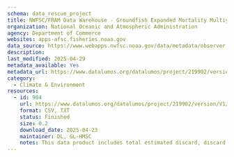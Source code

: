 ```yaml
---
schema: data_rescue_project 
title: NWFSC/FRAM Data Warehouse - Groundfish Expanded Mortality Multiyear (GEMM)
organization: National Oceanic and Atmospheric Administration
agency: Department of Commerce
websites: apps-afsc.fisheries.noaa.gov
data_source: https://www.webapps.nwfsc.noaa.gov/data/metadata/observer.gemm_fact
description: 
last_modified: 2025-04-29
metadata_available: Yes
metadata_url: https://www.datalumos.org/datalumos/project/219902/version/V1/view?path=/datalumos/219902/fcrversions/V1/Metadata-GEMM-Fact-Layer-.csv&type=file
category:
  - Climate & Environment 
resources:
  - id: 904
    url: https://www.datalumos.org/datalumos/project/219902/version/V1/view
    format: CSV, TXT
    status: Finished
    size: 0.2
    download_date: 2025-04-23
    maintainer: DL, GL-HMSC
    notes: This data product includes total estimated discard, discard with discard mortality rates (DMRs) applied, landings, catch (discard and landings), and mortality (discard with DMRs applied and landings) for all species and groupings recorded in A-SHOP, EM, PacFIN, RecFIN, and WCGOP data for the years 2002 to 2023.
---
```

